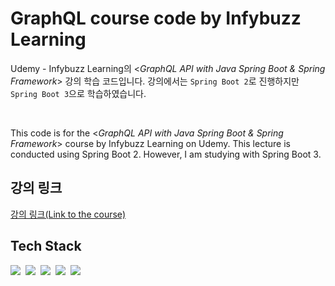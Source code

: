 # GraphQL course code by Infybuzz Learning

Udemy - Infybuzz Learning의 <*GraphQL API with Java Spring Boot & Spring Framework*> 강의 학습 코드입니다. 강의에서는 `Spring Boot 2`로 진행하지만 `Spring Boot 3`으로 학습하였습니다.

<br>

This code is for the <*GraphQL API with Java Spring Boot & Spring Framework*> course by Infybuzz Learning on Udemy. This lecture is conducted using Spring Boot 2. However, I am studying with Spring Boot 3.

## 강의 링크

[강의 링크(Link to the course)](https://www.udemy.com/course/graphql-with-java-spring-boot-query-mutation-schema-resolver-edge-jpa/)

## Tech Stack

<img src="https://img.shields.io/badge/Java-007396?style=flat-square&logo=OpenJDK&logoColor=white">&nbsp;
<img src="https://img.shields.io/badge/Spring Boot 3-6DB33F?style=flat-square&logo=springboot&logoColor=white">&nbsp;
<img src="https://img.shields.io/badge/MySQL-4479A1?style=flat-square&logo=mysql&logoColor=white">&nbsp;
<img src="https://img.shields.io/badge/GraphQL-E10098?style=flat-square&logo=graphql&logoColor=white">&nbsp;
<img src="https://img.shields.io/badge/Altair-3488B9?style=flat-square&logo=&logoColor=white">&nbsp;
